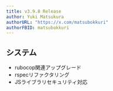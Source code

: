 ```yaml
---
title: v3.9.8 Release
author: Yuki Matsukura
authorURL: "https://x.com/matsubokkuri"
authorFBID: matsubokkuri
---
```


## システム

- rubocop関連アップグレード
- rspecリファクタリング
- JSライブラリセキュリティ対応



